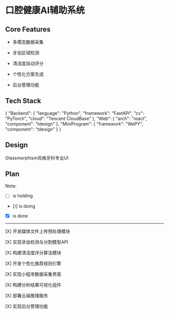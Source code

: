 # 口腔健康AI辅助系统

## Core Features

- 多模态数据采集

- 牙齿区域检测

- 清洁度自动评分

- 个性化方案生成

- 后台管理功能

## Tech Stack

{
  "Backend": {
    "language": "Python",
    "framework": "FastAPI",
    "cv": "PyTorch",
    "cloud": "Tencent CloudBase"
  },
  "Web": {
    "arch": "react",
    "component": "tdesign"
  },
  "MiniProgram": {
    "framework": "WePY",
    "component": "tdesign"
  }
}

## Design

Glassmorphism风格牙科专业UI

## Plan

Note: 

- [ ] is holding
- [/] is doing
- [X] is done

---

[X] 开发媒体文件上传预处理模块

[X] 实现牙齿检测与分割模型API

[X] 构建清洁度评分算法模块

[X] 开发个性化推荐规则引擎

[X] 实现小程序数据采集界面

[X] 构建分析结果可视化组件

[X] 部署云端推理服务

[X] 实现后台管理功能
